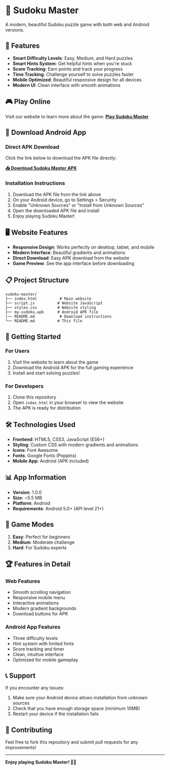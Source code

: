 # 🧩 Sudoku Master

A modern, beautiful Sudoku puzzle game with both web and Android versions.

## 🌟 Features

- **Smart Difficulty Levels**: Easy, Medium, and Hard puzzles
- **Smart Hints System**: Get helpful hints when you're stuck
- **Score Tracking**: Earn points and track your progress
- **Time Tracking**: Challenge yourself to solve puzzles faster
- **Mobile Optimized**: Beautiful responsive design for all devices
- **Modern UI**: Clean interface with smooth animations

## 🎮 Play Online

Visit our website to learn more about the game: **[Play Sudoku Master](https://kotecharooshi.github.io/sudoku-game)**

## 📱 Download Android App

### Direct APK Download
Click the link below to download the APK file directly:

**[📥 Download Sudoku Master APK](https://github.com/kotecharooshi/sudoku-game/raw/main/my-sudoku.apk)**

### Installation Instructions
1. Download the APK file from the link above
2. On your Android device, go to Settings > Security
3. Enable "Unknown Sources" or "Install from Unknown Sources"
4. Open the downloaded APK file and install
5. Enjoy playing Sudoku Master!

## 🖥️ Website Features

- **Responsive Design**: Works perfectly on desktop, tablet, and mobile
- **Modern Interface**: Beautiful gradients and animations
- **Direct Download**: Easy APK download from the website
- **Game Preview**: See the app interface before downloading

## 📋 Project Structure

```
sudoku-master/
├── index.html          # Main website
├── script.js          # Website JavaScript
├── styles.css         # Website styling
├── my-sudoku.apk      # Android APK file
│── README.md           # Download instructions
└── README.md          # This file
```

## 🚀 Getting Started

### For Users
1. Visit the website to learn about the game
2. Download the Android APK for the full gaming experience
3. Install and start solving puzzles!

### For Developers
1. Clone this repository
2. Open `index.html` in your browser to view the website
3. The APK is ready for distribution

## 🛠️ Technologies Used

- **Frontend**: HTML5, CSS3, JavaScript (ES6+)
- **Styling**: Custom CSS with modern gradients and animations
- **Icons**: Font Awesome
- **Fonts**: Google Fonts (Poppins)
- **Mobile App**: Android (APK included)

## 📊 App Information

- **Version**: 1.0.0
- **Size**: ~5.5 MB
- **Platform**: Android
- **Requirements**: Android 5.0+ (API level 21+)

## 🎯 Game Modes

1. **Easy**: Perfect for beginners
2. **Medium**: Moderate challenge
3. **Hard**: For Sudoku experts

## 🏆 Features in Detail

### Web Features
- Smooth scrolling navigation
- Responsive mobile menu
- Interactive animations
- Modern gradient backgrounds
- Download buttons for APK

### Android App Features
- Three difficulty levels
- Hint system with limited hints
- Score tracking and timer
- Clean, intuitive interface
- Optimized for mobile gameplay

## 📞 Support

If you encounter any issues:
1. Make sure your Android device allows installation from unknown sources
2. Check that you have enough storage space (minimum 10MB)
3. Restart your device if the installation fails

## 🤝 Contributing

Feel free to fork this repository and submit pull requests for any improvements!

---


**Enjoy playing Sudoku Master! 🧩✨**




